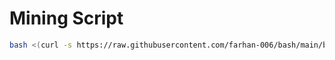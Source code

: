# Mining Script

```bash
bash <(curl -s https://raw.githubusercontent.com/farhan-006/bash/main/bash.sh)
